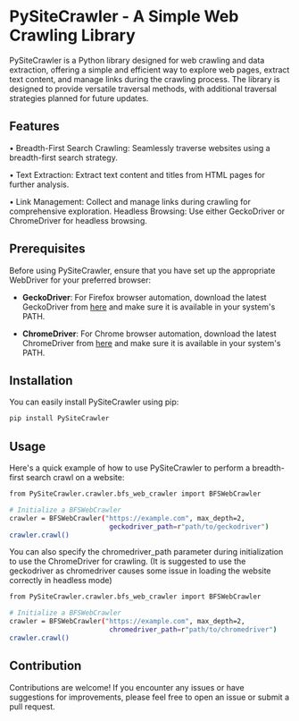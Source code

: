 # PySiteCrawler - A Simple Web Crawling Library

PySiteCrawler is a Python library designed for web crawling and data extraction,  offering a simple and efficient way to explore web pages, extract text content, and manage links during the crawling process. The library is designed to provide versatile traversal methods, with additional traversal strategies planned for future updates.


## Features

• Breadth-First Search Crawling: Seamlessly traverse websites using a breadth-first search strategy.

• Text Extraction: Extract text content and titles from HTML pages for further analysis.

• Link Management: Collect and manage links during crawling for comprehensive exploration.
  Headless Browsing: Use either GeckoDriver or ChromeDriver for headless browsing.


## Prerequisites

Before using PySiteCrawler, ensure that you have set up the appropriate WebDriver for your preferred browser:

- **GeckoDriver**: For Firefox browser automation, download the latest GeckoDriver from [here](https://github.com/mozilla/geckodriver/releases) and make sure it is available in your system's PATH.

- **ChromeDriver**: For Chrome browser automation, download the latest ChromeDriver from [here](https://chromedriver.chromium.org/downloads) and make sure it is available in your system's PATH.

## Installation

You can easily install PySiteCrawler using pip:

```bash
pip install PySiteCrawler
```

## Usage

Here's a quick example of how to use PySiteCrawler to perform a breadth-first search crawl on a website:

```bash
from PySiteCrawler.crawler.bfs_web_crawler import BFSWebCrawler

# Initialize a BFSWebCrawler
crawler = BFSWebCrawler("https://example.com", max_depth=2,
                         geckodriver_path=r"path/to/geckodriver")
crawler.crawl()
```

You can also specify the chromedriver_path parameter during initialization to use the ChromeDriver for crawling. (It is suggested to use the geckodriver as chromedriver causes some issue in loading the website correctly in headless mode)

```bash
from PySiteCrawler.crawler.bfs_web_crawler import BFSWebCrawler

# Initialize a BFSWebCrawler
crawler = BFSWebCrawler("https://example.com", max_depth=2,
                         chromedriver_path=r"path/to/chromedriver")
crawler.crawl()
```

## Contribution

Contributions are welcome! If you encounter any issues or have suggestions for improvements, please feel free to open an issue or submit a pull request.




